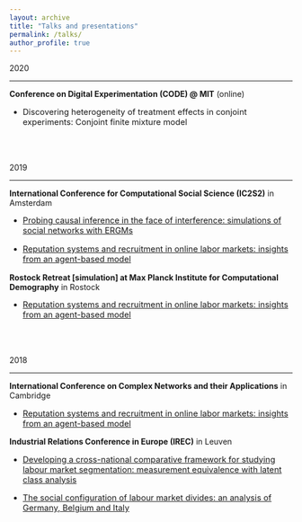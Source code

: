 ```yaml
---
layout: archive
title: "Talks and presentations"
permalink: /talks/
author_profile: true
---
```


2020

***

__Conference on Digital Experimentation (CODE) @ MIT__ (online)
<ul>
    <li><p style="font-size:11pt;">Discovering heterogeneity of treatment effects in conjoint experiments: Conjoint finite mixture model</p></li>
</ul>

<br>
<br>

2019

***

__International Conference for Computational Social Science (IC2S2)__ in Amsterdam

<ul>
  <li><p style="font-size:11pt;"><a href="/portfolio/NetworkInterference/">Probing causal inference in the face of interference: simulations of social networks with ERGMs</a></p></li>
  <li><p style="font-size:11pt;"><a href="/publication/LukacGrow_2020_JCSS">Reputation systems and recruitment in online labor markets: insights from an agent-based model</a></p></li>
</ul>

__Rostock Retreat [simulation] at Max Planck Institute for Computational Demography__ in Rostock

<ul>
  <li><p style="font-size:11pt;"><a href="/publication/LukacGrow_2020_JCSS">Reputation systems and recruitment in online labor markets: insights from an agent-based model</a></p></li>
</ul>

<br>
<br>

2018

***

__International Conference on Complex Networks and their Applications__ in Cambridge

<ul>
  <li><p style="font-size:11pt;"><a href="/publication/LukacGrow_2020_JCSS">Reputation systems and recruitment in online labor markets: insights from an agent-based model</a></p></li>
</ul>

__Industrial Relations Conference in Europe (IREC)__ in Leuven

<ul>
  <li><p style="font-size:11pt;"><a href="/publication/LukacDoerflingerPulignano_2019_SIR">Developing a cross-national comparative framework for studying labour market segmentation: measurement equivalence with latent class analysis</a></p></li>
  <li><p style="font-size:11pt;"><a href="/publication/DoerflingerPulignanoLukac_2019_EJIR">The social configuration of labour market divides: an analysis of Germany, Belgium and Italy</a></p></li>
</ul>